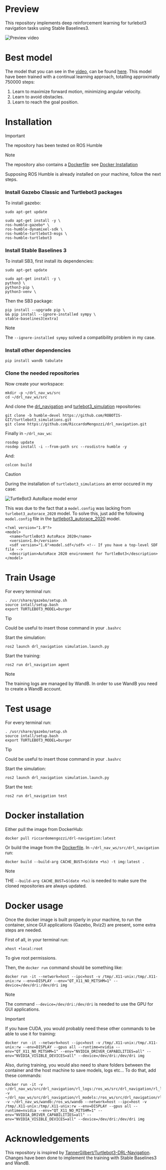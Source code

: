 


# Preview

This repository implements deep reinforcement learning for turlebot3 navigation tasks using Stable Baselines3.

![Preview video](docs/Preview.gif)


# Best model

The model that you can see in the [video](docs/Preview.gif), can be found [here](rl_models/best_model/balmy-sea-253). This model have been trained with a continual learning approach, totalling approximatly 750000 steps:

1. Learn to maximize forward motion, minimizing angular velocity.
2. Learn to avoid obstacles.
3. Learn to reach the goal position. 


# Installation
>[!IMPORTANT]
> The repository has been tested on ROS Humble 

>[!NOTE]
>The repository also contains a [Dockerfile](Dockerfile): see [Docker Installation](#docker-installation)

Supposing ROS Humble is already installed on your machine, follow the next steps.


### Install Gazebo Classic and Turtlebot3 packages
To install gazebo:
```
sudo apt-get update
```

```
sudo apt-get install -y \
ros-humble-gazebo* \
ros-humble-dynamixel-sdk \
ros-humble-turtlebot3-msgs \
ros-humble-turtlebot3 
```

### Install Stable Baselines 3
To install SB3, first install its dependencies:

```
sudo apt-get update
```

```
sudo apt-get install -y \
python3 \
python3-pip \
python3-venv \

```

Then the SB3 package:

```
pip install --upgrade pip \
&& pip install --ignore-installed sympy \
stable-baselines3[extra]
```
>[!NOTE]
> The `--ignore-installed sympy` solved a compatibility problem in my case.

### Install other dependencies
```
pip install wandb tabulate
```

### Clone the needed repositories
Now create your workspace:

```
mkdir -p ~/drl_nav_ws/src
cd ~/drl_nav_ws/src
```

And clone the [drl_navigation](https://github.com/RiccardoMengozzi/drl_navigation) and [turlebot3_simulation](https://github.com/ROBOTIS-GIT/turtlebot3_simulations/tree/main) repositories:

```
git clone -b humble-devel https://github.com/ROBOTIS-GIT/turtlebot3_simulations.git
git clone https://github.com/RiccardoMengozzi/drl_navigation.git

```

Finally in `~/drl_nav_ws`:

```
rosdep update
rosdep install -i --from-path src --rosdistro humble -y
```
And:
```
colcon build
```


>[!CAUTION]
> During the installation of `turtlebot3_simulations` an error occured in my case:

![TurtleBot3 AutoRace model error](docs/autorace_models_error.png)

This was due to the fact that a `model.config` was lacking from `turlebot3_autorace_2020` model. To solve this, just add the following `model.config` file in the [turtlebot3_autorace_2020](https://github.com/ROBOTIS-GIT/turtlebot3_simulations/tree/main/turtlebot3_gazebo/models/turtlebot3_autorace_2020) model.


```
<?xml version="1.0"?>
<model>
  <name>TurtleBot3 AutoRace 2020</name>
  <version>1.0</version>
  <sdf version="1.6">model.sdf</sdf> <!-- If you have a top-level SDF file -->
  <description>AutoRace 2020 environment for TurtleBot3</description>
</model>
```

# Train Usage
For every terminal run:
```
. /usr/share/gazebo/setup.sh
source intall/setup.bash
export TURTLEBOT3_MODEL=burger
```
>[!TIP]
> Could be useful to insert those command in your `.bashrc`


Start the simulation:
```
ros2 launch drl_navigation simulation.launch.py
```

Start the training:
```
ros2 run drl_navigation agent
```

>[!NOTE]
>The training logs are managed by WandB. In order to use WandB you need to create a WandB account.


# Test usage
For every terminal run:
```
. /usr/share/gazebo/setup.sh
source intall/setup.bash
export TURTLEBOT3_MODEL=burger
```
>[!TIP]
> Could be useful to insert those command in your `.bashrc`

Start the simulation:
```
ros2 launch drl_navigation simulation.launch.py
```

Start the test:
```
ros2 run drl_navigation test
```



# Docker installation
Either pull the image from DockerHub:
```
docker pull riccardomengozzi/drl-navigation:latest
```
Or build the image from the [Dockerfile](Dockerfile). 
In `~/drl_nav_ws/src/drl_navigation` run:
```
docker build --build-arg CACHE_BUST=$(date +%s) -t img:latest .
```
>[!NOTE]
> THE `--build-arg CACHE_BUST=$(date +%s)` is needed to make sure the cloned repositories are always updated.

# Docker usage
Once the docker image is built properly in your machine, to run the container, since GUI applications (Gazebo, Rviz2) are present, some extra steps are needed.

First of all, in your terminal run:
```
xhost +local:root
```
To give root permissions.

Then, the `docker run` command  should be something like:

```
docker run -it --network=host --ipc=host -v /tmp/.X11-unix:/tmp/.X11-unix:rw --env=DISPLAY --env="QT_X11_NO_MITSHM=1" --device=/dev/dri:/dev/dri img

```
>[!NOTE]
> The command `--device=/dev/dri:/dev/dri` is needed to use the GPU for GUI applications.

>[!IMPORTANT]
> If you have CUDA, you would probably need these other commands to be able to use it for training:

```
docker run -it --network=host --ipc=host -v /tmp/.X11-unix:/tmp/.X11-unix:rw --env=DISPLAY --gpus all --runtime=nvidia --env="QT_X11_NO_MITSHM=1" --env="NVIDIA_DRIVER_CAPABILITIES=all" --env="NVIDIA_VISIBLE_DEVICES=all" --device=/dev/dri:/dev/dri img

```

Also, during training, you would also need to share folders between the container and the host machine to save models, logs etc...
To do that, add these commands:

```
docker run -it -v ~/drl_nav_ws/src/drl_navigation/rl_logs:/ros_ws/src/drl_navigation/rl_logs -v ~/drl_nav_ws/src/drl_navigation/rl_models:/ros_ws/src/drl_navigation/rl_models -v ~/drl_nav_ws/wandb:/ros_ws/wandb --network=host --ipc=host -v /tmp/.X11-unix:/tmp/.X11-unix:rw --env=DISPLAY --gpus all --runtime=nvidia --env="QT_X11_NO_MITSHM=1" --env="NVIDIA_DRIVER_CAPABILITIES=all" --env="NVIDIA_VISIBLE_DEVICES=all" --device=/dev/dri:/dev/dri img
```



# Acknowledgements
This repository is inspired by [TannerGilbert/Turtlebot3-DRL-Navigation](https://github.com/TannerGilbert/Turtlebot3-DRL-Navigation). Changes have been done to implement the training with Stable Baselines3 and WandB.



